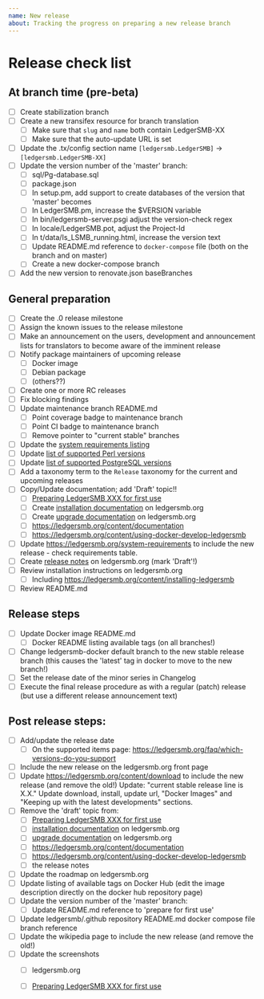 ```yaml
---
name: New release
about: Tracking the progress on preparing a new release branch
---
```



# Release check list

## At branch time (pre-beta)

* [ ] Create stabilization branch
* [ ] Create a new transifex resource for branch translation
  * [ ] Make sure that `slug` and `name` both contain LedgerSMB-XX
  * [ ] Make sure that the auto-update URL is set
* [ ] Update the .tx/config section name `[ledgersmb.LedgerSMB]` -> `[ledgersmb.LedgerSMB-XX]`
* [ ] Update the version number of the 'master' branch:
  * [ ] sql/Pg-database.sql
  * [ ] package.json
  * [ ] In setup.pm, add support to create databases of the version that 'master' becomes
  * [ ] In LedgerSMB.pm, increase the $VERSION variable
  * [ ] In bin/ledgersmb-server.psgi adjust the version-check regex
  * [ ] In locale/LedgerSMB.pot, adjust the Project-Id
  * [ ] In t/data/Is_LSMB_running.html, increase the version text
  * [ ] Update README.md reference to `docker-compose` file (both on the branch and on master)
  * [ ] Create a new docker-compose branch
* [ ] Add the new version to renovate.json baseBranches

## General preparation

* [ ] Create the .0 release milestone
* [ ] Assign the known issues to the release milestone
* [ ] Make an announcement on the users, development and announcement lists for translators to become aware of the imminent release
* [ ] Notify package maintainers of upcoming release
  * [ ] Docker image
  * [ ] Debian package
  * [ ] (others??)
* [ ] Create one or more RC releases
* [ ] Fix blocking findings
* [ ] Update maintenance branch README.md
  * [ ] Point coverage badge to maintenance branch
  * [ ] Point CI badge to maintenance branch
  * [ ] Remove pointer to "current stable" branches
* [ ] Update the [system requirements listing](https://ledgersmb.org/content/system-requirements)
* [ ] Update [list of supported Perl versions](https://ledgersmb.org/faq/which-versions-perl-does-ledgersmb-support)
* [ ] Update [list of supported PostgreSQL versions](https://ledgersmb.org/faq/installation/what-versions-postgresql-does-ledgersmb-support)
* [ ] Add a taxonomy term to the `Release` taxonomy for the current and upcoming releases
* [ ] Copy/Update documentation; add 'Draft' topic!!
  * [ ] [Preparing LedgerSMB XXX for first use](https://ledgersmb.org/content/preparing-ledgersmb-17-first-use)
  * [ ] Create [installation documentation](https://ledgersmb.org/content/installing-ledgersmb-17) on ledgersmb.org
  * [ ] Create [upgrade documentation](https://ledgersmb.org/content/upgrade-ledgersmb-17-16-or-15) on ledgersmb.org
  * [ ] https://ledgersmb.org/content/documentation
  * [ ] https://ledgersmb.org/content/using-docker-develop-ledgersmb
* [ ] Update https://ledgersmb.org/system-requirements to include the new release - check requirements table.
* [ ] Create [release notes](https://ledgersmb.org/content/16-release-notes) on ledgersmb.org (mark 'Draft'!)
* [ ] Review installation instructions on ledgersmb.org
  * [ ] Including https://ledgersmb.org/content/installing-ledgersmb
* [ ] Review README.md

## Release steps

* [ ] Update Docker image README.md
  * [ ] Docker README listing available tags (on all branches!)
* [ ] Change ledgersmb-docker default branch to the new stable release branch (this causes the 'latest' tag in docker to move to the new branch!)
* [ ] Set the release date of the minor series in Changelog
* [ ] Execute the final release procedure as with a regular (patch) release (but use a different release announcement text)

## Post release steps:

* [ ] Add/update the release date
  * [ ] On the supported items page: https://ledgersmb.org/faq/which-versions-do-you-support
* [ ] Include the new release on the ledgersmb.org front page
* [ ] Update https://ledgersmb.org/content/download to include the new release (and remove the old!)
      Update: "current stable release line is X.X."  Update download, install, update url, "Docker Images" and 
      "Keeping up with the latest developments" sections.
* [ ] Remove the 'draft' topic from:
  * [ ] [Preparing LedgerSMB XXX for first use](https://ledgersmb.org/content/preparing-ledgersmb-17-first-use)
  * [ ] [installation documentation](https://ledgersmb.org/content/installing-ledgersmb-17) on ledgersmb.org
  * [ ] [upgrade documentation](https://ledgersmb.org/content/upgrade-ledgersmb-17-16-or-15) on ledgersmb.org
  * [ ] https://ledgersmb.org/content/documentation
  * [ ] https://ledgersmb.org/content/using-docker-develop-ledgersmb
  * [ ] the release notes
* [ ] Update the roadmap on ledgersmb.org
* [ ] Update listing of available tags on Docker Hub (edit the image description directly on the docker hub repository page)
* [ ] Update the version number of the 'master' branch:
  * [ ] Update README.md reference to 'prepare for first use'
* [ ] Update ledgersmb/.github repository README.md docker compose file branch reference
* [ ] Update the wikipedia page to include the new release (and remove the old!)
* [ ] Update the screenshots
  * [ ] ledgersmb.org
  * [ ] [Preparing LedgerSMB XXX for first use](https://ledgersmb.org/content/preparing-ledgersmb-17-first-use)

